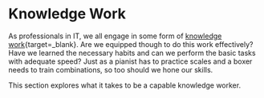 # Knowledge Work

As professionals in IT, we all engage in some form of
[knowledge work](https://en.wikipedia.org/wiki/Knowledge_worker){target=_blank}.
Are we equipped though to do this work effectively? Have we learned the
necessary habits and can we perform the basic tasks with adequate speed? Just as
a pianist has to practice scales and a boxer needs to train combinations, so too
should we hone our skills.

This section explores what it takes to be a capable knowledge worker.
